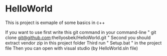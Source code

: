 # HelloWorld

This is project is exmaple of some basics in c++

If you want to use first write this git command in your command-line " git clone git@github.com:theIlyosbek/HelloWorld.git "
Second you should extract vendor zip in this project folder
Third run " Setup.bat " in the project file
Then you can open with visual studio (by HelloWorld.sln file)
